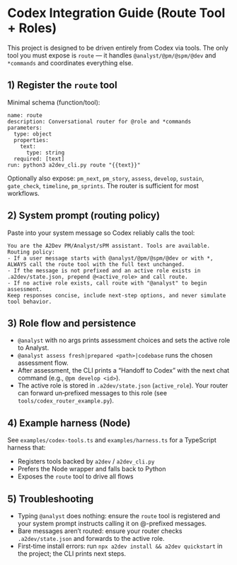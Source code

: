 # Codex Integration Guide (Route Tool + Roles)

This project is designed to be driven entirely from Codex via tools. The only tool you must expose is `route` — it handles `@analyst/@pm/@spm/@dev` and `*commands` and coordinates everything else.

## 1) Register the `route` tool

Minimal schema (function/tool):

```
name: route
description: Conversational router for @role and *commands
parameters:
  type: object
  properties:
    text:
      type: string
  required: [text]
run: python3 a2dev_cli.py route "{{text}}"
```

Optionally also expose: `pm_next`, `pm_story`, `assess`, `develop`, `sustain`, `gate_check`, `timeline`, `pm_sprints`. The router is sufficient for most workflows.

## 2) System prompt (routing policy)

Paste into your system message so Codex reliably calls the tool:

```
You are the A2Dev PM/Analyst/sPM assistant. Tools are available. Routing policy:
- If a user message starts with @analyst/@pm/@spm/@dev or with *, ALWAYS call the route tool with the full text unchanged.
- If the message is not prefixed and an active role exists in .a2dev/state.json, prepend @<active_role> and call route.
- If no active role exists, call route with "@analyst" to begin assessment.
Keep responses concise, include next‑step options, and never simulate tool behavior.
```

## 3) Role flow and persistence

- `@analyst` with no args prints assessment choices and sets the active role to Analyst.
- `@analyst assess fresh|prepared <path>|codebase` runs the chosen assessment flow.
- After assessment, the CLI prints a “Handoff to Codex” with the next chat command (e.g., `@pm develop <id>`).
- The active role is stored in `.a2dev/state.json` (`active_role`). Your router can forward un‑prefixed messages to this role (see `tools/codex_router_example.py`).

## 4) Example harness (Node)

See `examples/codex-tools.ts` and `examples/harness.ts` for a TypeScript harness that:
- Registers tools backed by `a2dev` / `a2dev_cli.py`
- Prefers the Node wrapper and falls back to Python
- Exposes the `route` tool to drive all flows

## 5) Troubleshooting

- Typing `@analyst` does nothing: ensure the `route` tool is registered and your system prompt instructs calling it on @-prefixed messages.
- Bare messages aren’t routed: ensure your router checks `.a2dev/state.json` and forwards to the active role.
- First‑time install errors: run `npx a2dev install && a2dev quickstart` in the project; the CLI prints next steps.

